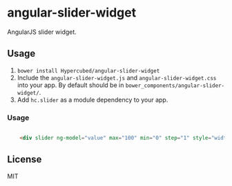 # angular-slider-widget
AngularJS slider widget.

## Usage
1. `bower install Hypercubed/angular-slider-widget`
2. Include the `angular-slider-widget.js` and `angular-slider-widget.css` into your app.  By default should be in `bower_components/angular-slider-widget/`.
4. Add `hc.slider` as a module dependency to your app.

### Usage

```html

	<div slider ng-model="value" max="100" min="0" step="1" style="width: 400px"></div>
```

## License
MIT
